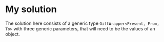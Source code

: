 # My solution

The solution here consists of a generic type `GiftWrapper<Present, From, To>` with three generic parameters, that will need to be the values of an object.

